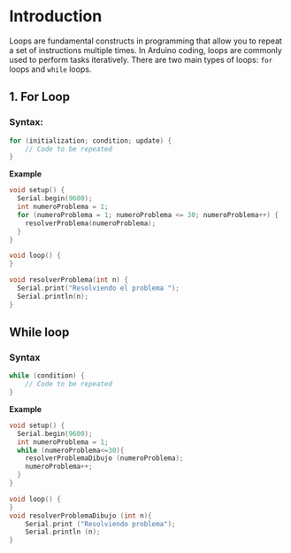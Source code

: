 # Introduction

Loops are fundamental constructs in programming that allow you to repeat a set of instructions multiple times. In Arduino coding, loops are commonly used to perform tasks iteratively. There are two main types of loops: `for` loops and `while` loops.

## 1. For Loop

### Syntax:

```cpp
for (initialization; condition; update) {
    // Code to be repeated
}
```
**Example**
```c++
void setup() {
  Serial.begin(9600);
  int numeroProblema = 1;
  for (numeroProblema = 1; numeroProblema <= 30; numeroProblema++) {
    resolverProblema(numeroProblema);
  }
}

void loop() {
}

void resolverProblema(int n) {
  Serial.print("Resolviendo el problema ");
  Serial.println(n);
}
```
## While loop

### Syntax

```c++
while (condition) {
    // Code to be repeated
}
```
**Example**
```c++
void setup() {
  Serial.begin(9600);
  int numeroProblema = 1;
  while (numeroProblema<=30){
    resolverProblemaDibujo (numeroProblema);
    numeroProblema++;
  }
}

void loop() {
}
void resolverProblemaDibujo (int n){
    Serial.print ("Resolviendo problema");
    Serial.println (n);
}
```
